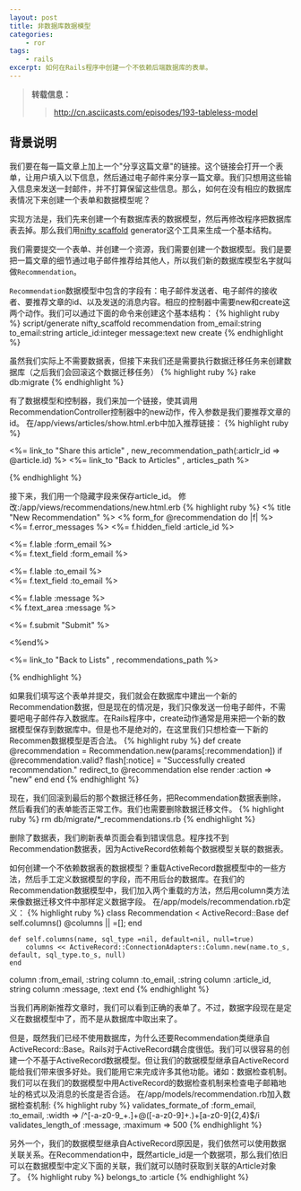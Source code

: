 ```yaml
---
layout: post
title: 非数据库数据模型
categories:
    - ror
tags:
    - rails
excerpt: 如何在Rails程序中创建一个不依赖后端数据库的表单。    
---
```


>**转载信息：**
>> http://cn.asciicasts.com/episodes/193-tableless-model

## 背景说明
我们要在每一篇文章上加上一个"分享这篇文章"的链接。这个链接会打开一个表单，让用户填入以下信息，然后通过电子邮件来分享一篇文章。我们只想用这些输入信息来发送一封邮件，并不打算保留这些信息。那么，如何在没有相应的数据库表情况下来创建一个表单和数据模型呢？

实现方法是，我们先来创建一个有数据库表的数据模型，然后再修改程序把数据库表去掉。那么我们用[nifty scaffold](https://github.com/ryanb/nifty-generators) generator这个工具来生成一个基本结构。

我们需要提交一个表单、并创建一个资源，我们需要创建一个数据模型。我们是要把一篇文章的细节通过电子邮件推荐给其他人，所以我们新的数据库模型名字就叫做`Recommendation`。

`Recommendation`数据模型中包含的字段有：电子邮件发送者、电子邮件的接收者、要推荐文章的id、以及发送的消息内容。相应的控制器中需要new和create这两个动作。我们可以通过下面的命令来创建这个基本结构：
{% highlight ruby %}
script/generate nifty_scaffold recommendation from_email:string to_email:string article_id:integer message:text new create
{% endhighlight %}

虽然我们实际上不需要数据表，但接下来我们还是需要执行数据迁移任务来创建数据库（之后我们会回滚这个数据迁移任务）
{% highlight ruby %}
rake db:migrate
{% endhighlight %}

有了数据模型和控制器，我们来加一个链接，使其调用RecommendationController控制器中的new动作，传入参数是我们要推荐文章的id。
在/app/views/articles/show.html.erb中加入推荐链接：
{% highlight ruby %}
<p>
	<%= link_to "Share this article" , new_recommendation_path(:articlr_id => @article.id) %>
	<%= link_to "Back to Articles" , articles_path %>
</p>
{% endhighlight %}

接下来，我们用一个隐藏字段来保存article_id。
修改:/app/views/recommendations/new.html.erb
{% highlight ruby %}
<% title "New Recommendation" %>
<% form_for @recommendation do |f| %>
	<%= f.error_messages %>
	<%= f.hidden_field :article_id %>
	<p>
		<%= f.lable :form_email %><br/>
		<%= f.text_field :form_email %>
	</p>
	<p>
		<%= f.lable :to_email %><br/>
		<%= f.text_field :to_email %>
	</p>
	<p>
		<%= f.lable :message %><br/>
		<% f.text_area :message %>
	</p>
	<p><%= f.submit "Submit" %></p>
<%end%>
<p><%= link_to "Back to Lists" , recommendations_path %></p>
{% endhighlight %}

如果我们填写这个表单并提交，我们就会在数据库中建出一个新的Recommendation数据，但是现在的情况是，我们只像发送一份电子邮件，不需要吧电子邮件存入数据库。在Rails程序中，create动作通常是用来把一个新的数据模型保存到数据库中。但是也不是绝对的，在这里我们只想检查一下新的Recommen数据模型是否合法。
{% highlight ruby %}
def create
	@recommendation = Recommendation.new(params[:recommendation])
	if @recommendation.valid?
		flash[:notice] = "Successfully created recommendation."
		redirect_to @recommendation
	else
		render :action => "new"
	end
end
{% endhighlight %}

现在，我们回滚到最后的那个数据迁移任务，把Recommendation数据表删除，然后看我们的表单能否正常工作。我们也需要删除数据迁移文件。
{% highlight ruby %}
rm db/migrate/*_recommendations.rb
{% endhighlight %}

删除了数据表，我们刷新表单页面会看到错误信息。程序找不到Recommendation数据表，因为ActiveRecord依赖每个数据模型关联的数据表。

如何创建一个不依赖数据表的数据模型？重载ActiveRecord数据模型中的一些方法，然后手工定义数据模型的字段，而不用后台的数据库。在我们的Recommendation数据模型中，我们加入两个重载的方法，然后用column类方法来像数据迁移文件中那样定义数据字段。
在/app/models/recommendation.rb定义：
{% highlight ruby %}
class Recommendation < ActiveRecord::Base
	def self.columns() @columns || =[]; end

	def self.columns(name, sql_type =nil, default=nil, null=true)
		columns << ActiveRecord::ConnectionAdapters::Column.new(name.to_s, default, sql_type.to_s, null)
	end
	
column :from_email, :string
column :to_email, :string
column :article_id, string
column :message, :text
end
{% endhighlight %}

当我们再刷新推荐文章时，我们可以看到正确的表单了。不过，数据字段现在是定义在数据模型中了，而不是从数据库中取出来了。

但是，既然我们已经不使用数据库，为什么还要Recommendation类继承自ActiveRecord::Base。Rails对于ActiveRecord耦合度很低。我们可以很容易的创建一个不基于ActiveRecord数据模型。但让我们的数据模型继承自ActiveRecord能给我们带来很多好处。我们能用它来完成许多其他功能。诸如：数据检查机制。我们可以在我们的数据模型中用ActiveRecord的数据检查机制来检查电子邮箱地址的格式以及消息的长度是否合适。
在/app/models/recommendation.rb加入数据检查机制:
{% highlight ruby %}
validates_formate_of :form_email, :to_email, :width => /^[-a-z0-9_+\.]+\@([-a-z0-9]+\.)+[a-z0-9]{2,4}$/i
validates_length_of :message, :maximum => 500
{% endhighlight %}

另外一个，我们的数据模型继承自ActiveRecord原因是，我们依然可以使用数据关联关系。在Recommendation中，既然article_id是一个数据项，那么我们依旧可以在数据模型中定义下面的关联，我们就可以随时获取到关联的Article对象了。
{% highlight ruby %}
belongs_to :article
{% endhighlight %}
